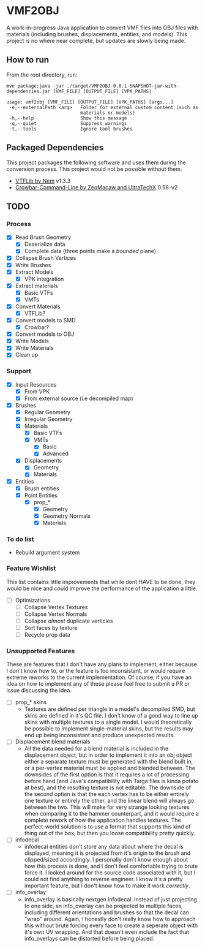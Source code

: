 # VMF2OBJ

A work-in-progress Java application to convert VMF files into OBJ files with materials (including brushes, displacements, entities, and models). This project is no where near complete, but updates are slowly being made.

## How to run

From the root directory, run:

`mvn package;java -jar ./target/VMF2OBJ-0.0.1-SNAPSHOT-jar-with-dependencies.jar [VMF_FILE] [OUTPUT_FILE] [VPK_PATHS]`

```
usage: vmf2obj [VMF_FILE] [OUTPUT_FILE] [VPK_PATHS] [args...]
 -e,--externalPath <arg>   Folder for external custom content (such as
                           materials or models)
 -h,--help                 Show this message
 -q,--quiet                Suppress warnings
 -t,--tools                Ignore tool brushes
```

## Packaged Dependencies

This project packages the following software and uses them during the conversion process. This project would not be possible without them.

- [VTFLib by Nem](http://nemesis.thewavelength.net/index.php?p=40) v1.3.3
- [Crowbar-Command-Line by ZeqMacaw and UltraTechX](https://github.com/UltraTechX/Crowbar-Command-Line) 0.58-v2

## TODO

### Process

- [x] Read Brush Geometry
  - [x] Deserialize data
  - [x] Complete data (three points make a _bounded_ plane)
- [x] Collapse Brush Vertices
- [x] Write Brushes
- [x] Extract Models
  - [x] VPK integration
- [x] Extract materials
  - [x] Basic VTFs
  - [x] VMTs
- [x] Convert Materials
  - [x] VTFLib?
- [x] Convert models to SMD
  - [x] Crowbar?
- [x] Convert models to OBJ
- [x] Write Models
- [x] Write Materials
- [x] Clean up

### Support

- [x] Input Resources
  - [x] From VPK
  - [x] From external source (i.e decompiled map)
- [x] Brushes
  - [x] Regular Geometry
  - [x] Irregular Geometry
  - [x] Materials
    - [x] Basic VTFs
    - [x] VMTs
      - [x] Basic
      - [x] Advanced
  - [x] Displacements
    - [x] Geometry
    - [x] Materials
- [x] Entities
  - [x] Brush entities
  - [x] Point Entities
    - [x] prop\_\*
      - [x] Geometry
      - [x] Geometry Normals
      - [x] Materials

### To do list

- Rebuild argument system

### Feature Wishlist

This list contains little improvements that while dont HAVE to be done, they would be nice and could improve the performance of the application a little.

- [ ] Optimizations
  - [ ] Collapse Vertex Textures
  - [ ] Collapse Vertex Normals
  - [ ] Collapse _almost_ duplicate verticies
  - [ ] Sort faces by texture
  - [ ] Recycle prop data

### Unsupported Features

These are features that I don't have any plans to implement, either because I don't know how to, or the feature is too inconsistant, or would require extreme reworks to the current implementation. Of course, if you have an idea on how to implement any of these please feel free to submit a PR or issue discussing the idea.

- [ ] prop\_\* skins
  - Textures are defined per triangle in a model's decompiled SMD, but skins are defined in it's QC file. I don't know of a good way to line up skins with multiple textures to a single model. I would theoretically be possible to implement single-material skins, but the results may end up being inconsistant and produce unexpected results.
- [ ] Displacement blend materials
  - All the data needed for a blend material is included in the displacement object, but in order to implement it into an obj object either a separate texture must be generated with the blend built in, or a per-vertex material must be applied and blended between. The downsides of the first option is that it requires a lot of processing before hand (and Java's compatibility with Targa files is kinda potato at best), and the resulting texture is not editable. The downside of the second option is that the each vertex has to be either entirely one texture or entirely the other, and the linear blend will always go between the two. This will make for very strange looking textures when comparing it to the hammer counterpart, and it would require a complete rework of how the application handles textures. The perfect-world solution is to use a format that supports this kind of thing out of the box, but then you loose compatibility pretty quickly.
- [ ] infodecal
  - infodecal entities don't store any data about where the decal is displayed, meaning it is projected from it's origin to the brush and clipped/sized accordingly. I personally don't know enough about how this process is done, and I don't feel comfortable trying to brute force it. I looked around for the source code associated with it, but I could not find anything to reverse engineer. I know it's a pretty important feature, but I don't know how to make it work _correctly_.
- [ ] info_overlay
  - info_overlay is basically nextgen infodecal. Instead of just projecting to one side, an info_overlay can be projected to multiple faces, including different orientations and brushes so that the decal can "wrap" around. Again, I honestly don't really know how to approach this without brute forcing every face to create a seperate object with it's own UV wrapping. And that doesn't even include the fact that info_overlays can be distorted before being placed.
